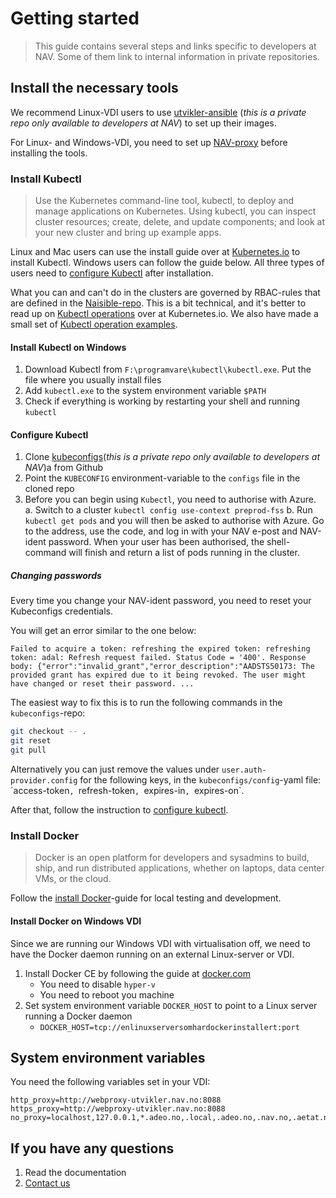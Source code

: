 Getting started
===============

> This guide contains several steps and links specific to developers at NAV. Some of them link to internal information in private repositories. 

## Install the necessary tools

We recommend Linux-VDI users to use [utvikler-ansible](https://github.com/navikt/utvikler-ansible) (*this is a private repo only available to developers at NAV*) to set up their images.

For Linux- and Windows-VDI, you need to set up [NAV-proxy](/documentation/dev-guide/README.md#system-environment-variables) before installing the tools.


### Install Kubectl

> Use the Kubernetes command-line tool, kubectl, to deploy and manage applications on Kubernetes. Using kubectl, you can inspect cluster resources; create, delete, and update components; and look at your new cluster and bring up example apps.

Linux and Mac users can use the install guide over at [Kubernetes.io](https://kubernetes.ios/tasks/tools/install-kubectl/) to install Kubectl. Windows users can follow the guide below. All three types of users need to [configure Kubectl](dev-guide/README.md#configure-kubectl) after installation.

What you can and can't do in the clusters are governed by RBAC-rules that are defined in the [Naisible-repo](https://github.com/nais/naisible/blob/master/templates/roles/clusterroles.yaml.j2). This is a bit technical, and it's better to read up on [Kubectl operations](https://kubernetes.ios/reference/kubectl/overview/#operations) over at Kubernetes.io. We also have made a small set of [Kubectl operation examples](/documentation/dev-guide/kubectl_examples.md).


#### Install Kubectl on Windows

1. Download Kubectl from `F:\programvare\kubectl\kubectl.exe`. Put the file where you usually install files
2. Add `kubectl.exe` to the system environment variable `$PATH`
3. Check if everything is working by restarting your shell and running `kubectl`


#### Configure Kubectl

1. Clone [kubeconfigs](https://github.com/navikt/kubeconfigs)(*this is a private repo only available to developers at NAV*)a from Github
2. Point the `KUBECONFIG` environment-variable to the `configs` file in the cloned repo
3. Before you can begin using `Kubectl`, you need to authorise with Azure.
 a. Switch to a cluster `kubectl config use-context preprod-fss`
 b. Run `kubectl get pods` and you will then be asked to authorise with Azure. Go to the address, use the code, and log in with your NAV e-post and NAV-ident password. When your user has been authorised, the shell-command will finish and return a list of pods running in the cluster.


##### Changing passwords

Every time you change your NAV-ident password, you need to reset your Kubeconfigs credentials.

You will get an error similar to the one below:

```text
Failed to acquire a token: refreshing the expired token: refreshing token: adal: Refresh request failed. Status Code = '400'. Response body: {"error":"invalid_grant","error_description":"AADSTS50173: The provided grant has expired due to it being revoked. The user might have changed or reset their password. ...
```

The easiest way to fix this is to run the following commands in the `kubeconfigs`-repo:
```bash
git checkout -- .
git reset
git pull
```

Alternatively you can just remove the values under `user.auth-provider.config` for the following keys, in the `kubeconfigs/config`-yaml file: ´access-token`, `refresh-token`, `expires-in`, `expires-on`.

After that, follow the instruction to [configure kubectl](/documentation/dev-guide/README.md#configure-kubectl).


### Install Docker

> Docker is an open platform for developers and sysadmins to build, ship, and run distributed applications, whether on laptops, data center VMs, or the cloud.

Follow the [install Docker](https:/s.docker.com/install/)-guide for local testing and development.


#### Install Docker on Windows VDI

Since we are running our Windows VDI with virtualisation off, we need to have the Docker daemon running on an external Linux-server or VDI.

1. Install Docker CE by following the guide at [docker.com](https://www.docker.comker-windows)
   * You need to disable `hyper-v`
   * You need to reboot you machine
2. Set system environment variable `DOCKER_HOST` to point to a Linux server running a Docker daemon
   * `DOCKER_HOST=tcp://enlinuxserversomhardockerinstallert:port`


## System environment variables

You need the following variables set in your VDI:

```text
http_proxy=http://webproxy-utvikler.nav.no:8088
https_proxy=http://webproxy-utvikler.nav.no:8088
no_proxy=localhost,127.0.0.1,*.adeo.no,.local,.adeo.no,.nav.no,.aetat.no,.devillo.no,.oera.no,devel
```


## If you have any questions

1. Read the documentation
2. [Contact us](/README.md#contact-us)
